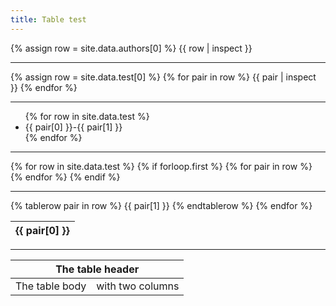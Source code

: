 ```yaml
---
title: Table test
---
```


{% assign row = site.data.authors[0] %}
{{ row | inspect }}

* * *

{% assign row = site.data.test[0] %}
{% for pair in row %}
  {{ pair | inspect }}
{% endfor %}

* * *

<ul>
{% for row in site.data.test %}
  <li>{{ pair[0] }}-{{ pair[1] }}</li>
{% endfor %}
</ul>

* * *

<table>
  <thead>
  {% for row in site.data.test %}
    {% if forloop.first %}
    <tr>
      {% for pair in row %}
        <th>{{ pair[0] }}</th>
      {% endfor %}
    </tr>
    {% endif %}
  </thead>

* * *

  <tbody>
    {% tablerow pair in row %}
      {{ pair[1] }}
    {% endtablerow %}
  {% endfor %}
  </tbody>
</table>

* * *

<table>
    <thead>
        <tr>
            <th colspan="2">The table header</th>
        </tr>
    </thead>
    <tbody>
        <tr>
            <td>The table body</td>
            <td>with two columns</td>
        </tr>
    </tbody>
</table>

